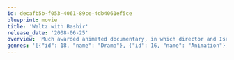 ```yaml
---
id: decafb5b-f053-4061-89ce-4db4061ef5ce
blueprint: movie
title: 'Waltz with Bashir'
release_date: '2008-06-25'
overview: 'Much awarded animated documentary, in which director and Israeli army veteran Ari Folman interviews friends and former soldiers about their memories of  the 1982 Lebanon war and especially the Sabra and Shatila massacre in Beirut. The usage on animation enabled Folman to illustrate their personal memories and dreams.'
genres: '[{"id": 18, "name": "Drama"}, {"id": 16, "name": "Animation"}, {"id": 10752, "name": "War"}]'
---
```


